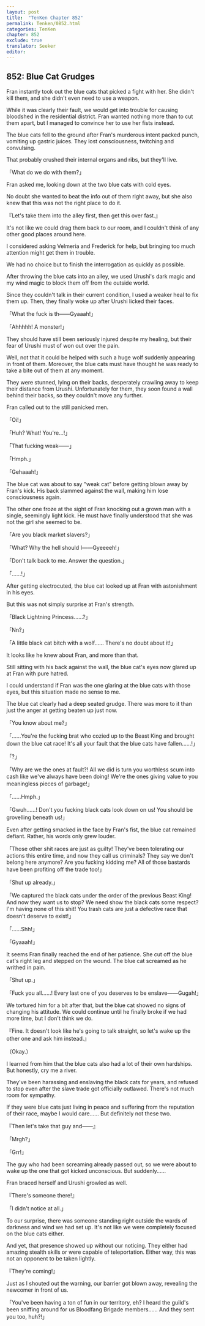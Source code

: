 ```yaml
---
layout: post
title:  "TenKen Chapter 852"
permalink: Tenken/0852.html
categories: TenKen
chapter: 852
exclude: true
translator: Seeker
editor: 
---
```

<h2>852: Blue Cat Grudges</h2>

Fran instantly took out the blue cats that picked a fight with her. She didn't kill them, and she didn't even need to use a weapon.

While it was clearly their fault, we would get into trouble for causing bloodshed in the residential district. Fran wanted nothing more than to cut them apart, but I managed to convince her to use her fists instead.

The blue cats fell to the ground after Fran's murderous intent packed punch, vomiting up gastric juices. They lost consciousness, twitching and convulsing.

That probably crushed their internal organs and ribs, but they'll live.

「What do we do with them?」

Fran asked me, looking down at the two blue cats with cold eyes.

No doubt she wanted to beat the info out of them right away, but she also knew that this was not the right place to do it.

『Let's take them into the alley first, then get this over fast.』

It's not like we could drag them back to our room, and I couldn't think of any other good places around here.

I considered asking Velmeria and Frederick for help, but bringing too much attention might get them in trouble.

We had no choice but to finish the interrogation as quickly as possible.

After throwing the blue cats into an alley, we used Urushi's dark magic and my wind magic to block them off from the outside world.

Since they couldn't talk in their current condition, I used a weaker heal to fix them up. Then, they finally woke up after Urushi licked their faces.

「What the fuck is th――Gyaaah!」

「Ahhhhh! A monster!」

They should have still been seriously injured despite my healing, but their fear of Urushi must of won out over the pain.

Well, not that it could be helped with such a huge wolf suddenly appearing in front of them. Moreover, the blue cats must have thought he was ready to take a bite out of them at any moment.

They were stunned, lying on their backs, desperately crawling away to keep their distance from Urushi. Unfortunately for them, they soon found a wall behind their backs, so they couldn't move any further.

Fran called out to the still panicked men.

「Oi!」

「Huh? What! You're…!」

「That fucking weak――」

「Hmph.」

「Gehaaah!」

The blue cat was about to say "weak cat" before getting blown away by Fran's kick. His back slammed against the wall, making him lose consciousness again.

The other one froze at the sight of Fran knocking out a grown man with a single, seemingly light kick. He must have finally understood that she was not the girl she seemed to be.

「Are you black market slavers?」

「What? Why the hell should I――Gyeeeeh!」

「Don't talk back to me. Answer the question.」

「……!」

After getting electrocuted, the blue cat looked up at Fran with astonishment in his eyes.

But this was not simply surprise at Fran's strength.

「Black Lightning Princess……?」

「Nn?」

「A little black cat bitch with a wolf…… There's no doubt about it!」

It looks like he knew about Fran, and more than that.

Still sitting with his back against the wall, the blue cat's eyes now glared up at Fran with pure hatred.

I could understand if Fran was the one glaring at the blue cats with those eyes, but this situation made no sense to me.

The blue cat clearly had a deep seated grudge. There was more to it than just the anger at getting beaten up just now.

「You know about me?」

「……You're the fucking brat who cozied up to the Beast King and brought down the blue cat race! It's all your fault that the blue cats have fallen……!」

「?」

「Why are we the ones at fault?! All we did is turn you worthless scum into cash like we've always have been doing! We're the ones giving value to you meaningless pieces of garbage!」

「……Hmph.」

「Gwuh……! Don't you fucking black cats look down on us! You should be grovelling beneath us!」

Even after getting smacked in the face by Fran's fist, the blue cat remained defiant. Rather, his words only grew louder.

「Those other shit races are just as guilty! They've been tolerating our actions this entire time, and now they call us criminals? They say we don't belong here anymore? Are you fucking kidding me? All of those bastards have been profiting off the trade too!」

「Shut up already.」

「We captured the black cats under the order of the previous Beast King! And now they want us to stop? We need show the black cats some respect? I'm having none of this shit! You trash cats are just a defective race that doesn't deserve to exist!」

「……Shh!」

「Gyaaah!」

It seems Fran finally reached the end of her patience. She cut off the blue cat's right leg and stepped on the wound. The blue cat screamed as he writhed in pain.

「Shut up.」

「Fuck you all……! Every last one of you deserves to be enslave――Gugah!」

We tortured him for a bit after that, but the blue cat showed no signs of changing his attitude. We could continue until he finally broke if we had more time, but I don't think we do.

『Fine. It doesn't look like he's going to talk straight, so let's wake up the other one and ask him instead.』

（Okay.）

I learned from him that the blue cats also had a lot of their own hardships. But honestly, cry me a river.

They've been harassing and enslaving the black cats for years, and refused to stop even after the slave trade got officially outlawed. There's not much room for sympathy.

If they were blue cats just living in peace and suffering from the reputation of their race, maybe I would care…… But definitely not these two.

『Then let's take that guy and――』

「Mrgh?」

「Grr!」

The guy who had been screaming already passed out, so we were about to wake up the one that got kicked unconscious. But suddenly……

Fran braced herself and Urushi growled as well.

『There's someone there!』

「I didn't notice at all.」

To our surprise, there was someone standing right outside the wards of darkness and wind we had set up. It's not like we were completely focused on the blue cats either.

And yet, that presence showed up without our noticing. They either had amazing stealth skills or were capable of teleportation. Either way, this was not an opponent to be taken lightly.

『They're coming!』

Just as I shouted out the warning, our barrier got blown away, revealing the newcomer in front of us.

「You've been having a ton of fun in our territory, eh? I heard the guild's been sniffing around for us Bloodfang Brigade members…… And they sent you too, huh?!」



